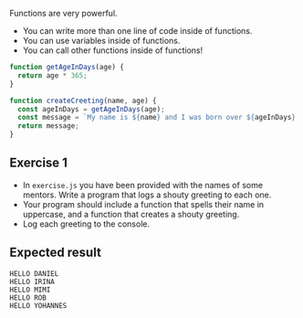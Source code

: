 Functions are very powerful.

- You can write more than one line of code inside of functions.
- You can use variables inside of functions.
- You can call other functions inside of functions!

```js
function getAgeInDays(age) {
  return age * 365;
}

function createCreeting(name, age) {
  const ageInDays = getAgeInDays(age);
  const message = `My name is ${name} and I was born over ${ageInDays} days ago!`;
  return message;
}
```

## Exercise 1

- In `exercise.js` you have been provided with the names of some mentors. Write a program that logs a shouty greeting to each one.
- Your program should include a function that spells their name in uppercase, and a function that creates a shouty greeting.
- Log each greeting to the console.

## Expected result

```
HELLO DANIEL
HELLO IRINA
HELLO MIMI
HELLO ROB
HELLO YOHANNES
```

